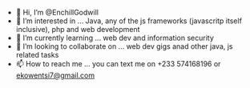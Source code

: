 - 👋 Hi, I’m @EnchillGodwill
- 👀 I’m interested in ... Java, any of the js frameworks (javascritp itself inclusive), php and web development
- 🌱 I’m currently learning ... web dev and information security
- 💞️ I’m looking to collaborate on ... web dev gigs anad other java, js related tasks
- 📫 How to reach me ... you can text me on +233 574168196 or ekowentsi7@gmail.com

<!---
EnchillGodwill/EnchillGodwill is a ✨ special ✨ repository because its `README.md` (this file) appears on your GitHub profile.
You can click the Preview link to take a look at your changes.
--->
